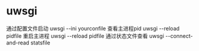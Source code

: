 # uwsgi 

通过配置文件启动 uwsgi --ini yourconfile
查看主进程pid uwsgi --reload pidfile
重启主进程 uwsgi --reload pidfile
通过状态文件查看 uwsgi --connect-and-read statsfile